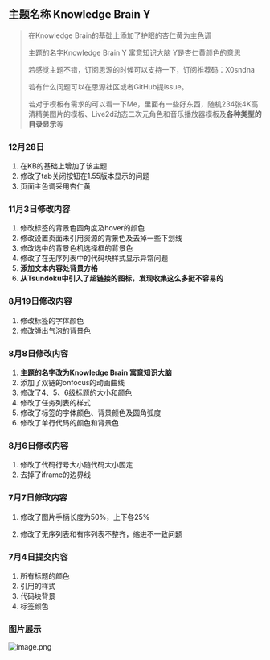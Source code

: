 ##  主题名称 Knowledge Brain Y

> 在Knowledge Brain的基础上添加了护眼的杏仁黄为主色调
>
> 主题的名字Knowledge Brain Y 寓意知识大脑 Y是杏仁黄颜色的意思
>
> 若感觉主题不错，订阅思源的时候可以支持一下，订阅推荐码：X0sndna
>
> 若有什么问题可以在思源社区或者GitHub提issue。
>
> 若对于模板有需求的可以看一下Me，里面有一些好东西，随机234张4K高清精美图片的模板、Live2d动态二次元角色和音乐播放器模板及**各种类型的目录显示**等

### 12月28日

1. 在KB的基础上增加了该主题
2. 修改了tab关闭按钮在1.55版本显示的问题
3. 页面主色调采用杏仁黄

### 11月3日修改内容

1. 修改标签的背景色圆角度及hover的颜色
2. 修改设置页面未引用资源的背景色及去掉一些下划线
3. 修改选中的背景色机选择框的背景色
4. 修改了在无序列表中的代码块样式显示异常问题
5. **添加文本内容处背景方格**
6. **从Tsundoku中引入了超链接的图标，发现收集这么多挺不容易的**

### 8月19日修改内容

1. 修改标签的字体颜色
2. 修改弹出气泡的背景色

### 8月8日修改内容

1. **主题的名字改为Knowledge Brain 寓意知识大脑**
2. 添加了双链的onfocus的动画曲线
3. 修改了4、5、6级标题的大小和颜色
4. 修改了任务列表的样式
5. 修改了标签的字体颜色、背景颜色及圆角弧度
6. 修改了单行代码的颜色和背景色

### 8月6日修改内容

1. 修改了代码行号大小随代码大小固定
2. 去掉了iframe的边界线

### 7月7日修改内容

1. 修改了图片手柄长度为50%，上下各25%

2. 修改了无序列表和有序列表不整齐，缩进不一致问题

### 7月4日提交内容

1. 所有标题的颜色
2. 引用的样式
3. 代码块背景
4. 标签颜色

### 图片展示

![image.png](https://b3logfile.com/siyuan/1619927307428/assets/image-20210706112905-h93nlox.png)



